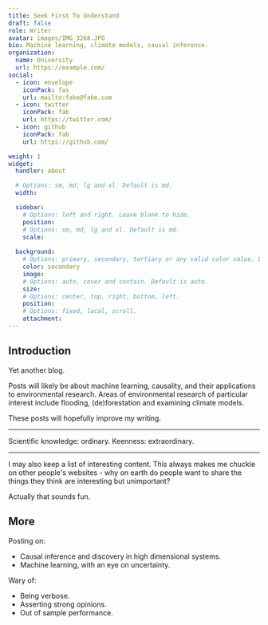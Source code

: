```yaml
---
title: Seek First To Understand
draft: false
role: Writer
avatar: images/IMG_3268.JPG
bio: Machine learning, climate models, causal inference.
organization:
  name: University
  url: https://example.com/
social:
  - icon: envelope
    iconPack: fas
    url: mailto:fake@fake.com
  - icon: twitter
    iconPack: fab
    url: https://twitter.com/
  - icon: github
    iconPack: fab
    url: https://github.com/

weight: 1
widget:
  handler: about

  # Options: sm, md, lg and xl. Default is md.
  width:

  sidebar:
    # Options: left and right. Leave blank to hide.
    position:
    # Options: sm, md, lg and xl. Default is md.
    scale:
  
  background:
    # Options: primary, secondary, tertiary or any valid color value. Default is primary.
    color: secondary
    image:
    # Options: auto, cover and contain. Default is auto.
    size:
    # Options: center, top, right, bottom, left.
    position:
    # Options: fixed, local, scroll.
    attachment: 
---
```


## Introduction

Yet another blog.

Posts will likely be about machine learning, causality, and their applications to environmental research. Areas of environmental research of particular interest include flooding, (de)forestation and examining climate models.

These posts will hopefully improve my writing.

***

Scientific knowledge: ordinary.
Keenness: extraordinary.

***

I may also keep a list of interesting content. This always makes me chuckle on other people's websites - why on earth do people want to share the things they think are interesting but unimportant?

Actually that sounds fun.

## More

Posting on:

- Causal inference and discovery in high dimensional systems.
- Machine learning, with an eye on uncertainty.

Wary of:

- Being verbose.
- Asserting strong opinions.
- Out of sample performance.
